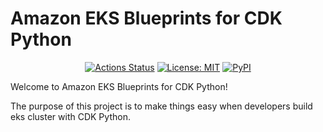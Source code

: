 # Amazon EKS Blueprints for CDK Python

<p align="center">
<a href="https://github.com/LEUNGUU/cdk-eks-blueprint/actions"><img alt="Actions Status" src="https://github.com/LEUNGUU/cdk-eks-blueprint/workflows/Test/badge.svg"></a>
<a href="https://github.com/LEUNGUU/cdk-eks-blueprint/blob/main/LICENSE"><img alt="License: MIT" src=""></a>
<a href="https://pypi.org/project/cdk-eks-blueprint/"><img alt="PyPI" src="https://img.shields.io/pypi/v/black"></a>
</p>

Welcome to Amazon EKS Blueprints for CDK Python!

The purpose of this project is to make things easy when developers build eks cluster with CDK Python.

